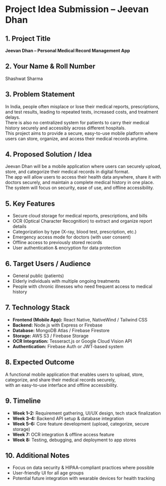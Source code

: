 # Project Idea Submission – Jeevan Dhan

## 1. Project Title
**Jeevan Dhan – Personal Medical Record Management App**

## 2. Your Name & Roll Number
Shashwat Sharma 

## 3. Problem Statement
In India, people often misplace or lose their medical reports, prescriptions, and test results, leading to repeated tests, increased costs, and treatment delays.  
There is also no centralized system for patients to carry their medical history securely and accessibly across different hospitals.  
This project aims to provide a secure, easy-to-use mobile platform where users can store, organize, and access their medical records anytime.

## 4. Proposed Solution / Idea
Jeevan Dhan will be a mobile application where users can securely upload, store, and categorize their medical records in digital format.  
The app will allow users to access their health data anywhere, share it with doctors securely, and maintain a complete medical history in one place.  
The system will focus on security, ease of use, and offline accessibility.

## 5. Key Features
- Secure cloud storage for medical reports, prescriptions, and bills
- OCR (Optical Character Recognition) to extract and organize report details
- Categorization by type (X-ray, blood test, prescription, etc.)
- Emergency access mode for doctors (with user consent)
- Offline access to previously stored records
- User authentication & encryption for data protection

## 6. Target Users / Audience
- General public (patients)
- Elderly individuals with multiple ongoing treatments
- People with chronic illnesses who need frequent access to medical history

## 7. Technology Stack
- **Frontend (Mobile App):** React Native, NativeWind / Tailwind CSS
- **Backend:** Node.js with Express or Firebase
- **Database:** MongoDB Atlas / Firebase Firestore
- **Storage:** AWS S3 / Firebase Storage
- **OCR Integration:** Tesseract.js or Google Cloud Vision API
- **Authentication:** Firebase Auth or JWT-based system

## 8. Expected Outcome
A functional mobile application that enables users to upload, store, categorize, and share their medical records securely,  
with an easy-to-use interface and offline accessibility.

## 9. Timeline
- **Week 1–2:** Requirement gathering, UI/UX design, tech stack finalization
- **Week 3–4:** Backend API setup & database integration
- **Week 5–6:** Core feature development (upload, categorize, secure storage)
- **Week 7:** OCR integration & offline access feature
- **Week 8:** Testing, debugging, and deployment to app stores

## 10. Additional Notes
- Focus on data security & HIPAA-compliant practices where possible
- User-friendly UI for all age groups
- Potential future integration with wearable devices for health tracking
